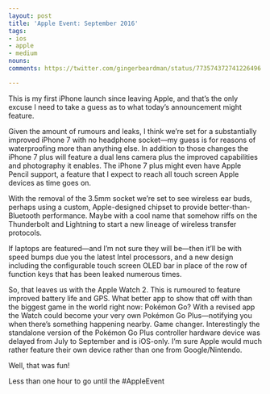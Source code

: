 ```yaml
---
layout: post
title: 'Apple Event: September 2016'
tags:
- ios
- apple
- medium
nouns:
comments: https://twitter.com/gingerbeardman/status/773574372741226496

---
```


This is my first iPhone launch since leaving Apple, and that’s the only excuse I need to take a guess as to what today’s announcement might feature.

Given the amount of rumours and leaks, I think we’re set for a substantially improved iPhone 7 with no headphone socket—my guess is for reasons of waterproofing more than anything else. In addition to those changes the iPhone 7 plus will feature a dual lens camera plus the improved capabilities and photography it enables. The iPhone 7 plus might even have Apple Pencil support, a feature that I expect to reach all touch screen Apple devices as time goes on.

With the removal of the 3.5mm socket we’re set to see wireless ear buds, perhaps using a custom, Apple-designed chipset to provide better-than-Bluetooth performance. Maybe with a cool name that somehow riffs on the Thunderbolt and Lightning to start a new lineage of wireless transfer protocols.

If laptops are featured—and I’m not sure they will be—then it’ll be with speed bumps due you the latest Intel processors, and a new design including the configurable touch screen OLED bar in place of the row of function keys that has been leaked numerous times.

So, that leaves us with the Apple Watch 2. This is rumoured to feature improved battery life and GPS. What better app to show that off with than the biggest game in the world right now: Pokémon Go? With a revised app the Watch could become your very own Pokémon Go Plus—notifying you when there’s something happening nearby. Game changer. Interestingly the standalone version of the Pokémon Go Plus controller hardware device was delayed from July to September and is iOS-only. I’m sure Apple would much rather feature their own device rather than one from Google/Nintendo.

Well, that was fun!

Less than one hour to go until the #AppleEvent